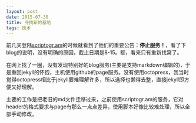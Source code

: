 ```yaml
--- 
layout: post
date: 2015-07-30  
title: 寻找新的基地  
tags: 技术
--- 
```


前几天登陆[scriptogr.am](http://scriptogr.am)的时候就看到了他们的重要公告：**停止服务！**，看了下blog的说明，没有明确的原因，截止日期是8-15。额，看来只有重新找窝了。

在网上找了一圈，没有发现特别好的blog服务(主要是支持markdown编辑的)，于是重回jekyll的怀抱，主机使用github的page服务。没有使用octopress，我当时觉得octopress相比于jekyll要难理解许多，所以选择也懒得去整，直接jekyll即方便又好理解。

主要的工作是把老旧的md文件迁移过来，之前使用scriptogr.am的服务，它对header的格式要求与page有那么一点点差异，使用脚本好像比较难处理，所以全部手动修改。


